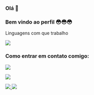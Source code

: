 




### Olá 🐴

### Bem vindo ao perfil 😳😳😳

Linguagens com que trabalho

<img src="https://img.shields.io/badge/Java-007396?style=flat-square&logo=Java&logoColor=white"/>

### Como entrar em contato comigo: 

<a href="https://discordapp.com/users/741894521369133086" target="_blank"><img src="https://img.shields.io/badge/Discord-5865F2?style=for-the-badge&logo=discord&logoColor=white" target="_blank"></a> 

<a href="https://wa.me/+5516981937131" target="_blank"><img src="https://img.shields.io/badge/WhatsApp-25D366?style=for-the-badge&logo=whatsapp&logoColor=white" target="_blank"></a> 

<div>

<a href="https://github.com/Rakise">

<img src="https://github-readme-stats.vercel.app/api/top-langs/?username=Rakise&langs_count=8&theme=radical"/>

<img src="https://github-readme-stats.vercel.app/api?username=Rakise&show_icons=true&theme=radical"/>

</div>
